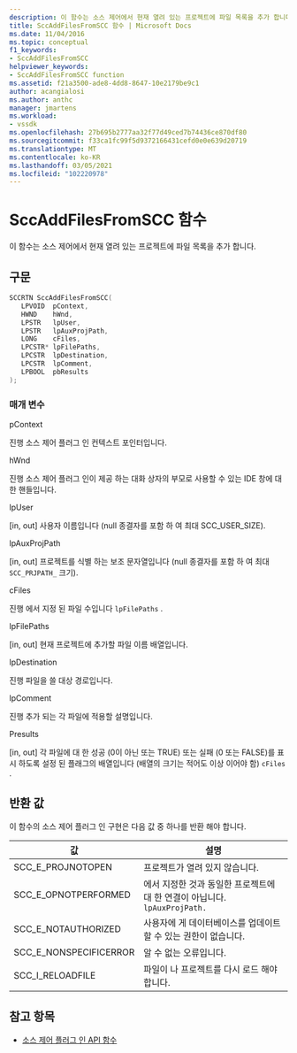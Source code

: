 ```yaml
---
description: 이 함수는 소스 제어에서 현재 열려 있는 프로젝트에 파일 목록을 추가 합니다.
title: SccAddFilesFromSCC 함수 | Microsoft Docs
ms.date: 11/04/2016
ms.topic: conceptual
f1_keywords:
- SccAddFilesFromSCC
helpviewer_keywords:
- SccAddFilesFromSCC function
ms.assetid: f21a3500-ade8-4dd8-8647-10e2179be9c1
author: acangialosi
ms.author: anthc
manager: jmartens
ms.workload:
- vssdk
ms.openlocfilehash: 27b695b2777aa32f77d49ced7b74436ce870df80
ms.sourcegitcommit: f33ca1fc99f5d9372166431cefd0e0e639d20719
ms.translationtype: MT
ms.contentlocale: ko-KR
ms.lasthandoff: 03/05/2021
ms.locfileid: "102220978"
---
```

# <a name="sccaddfilesfromscc-function"></a>SccAddFilesFromSCC 함수
이 함수는 소스 제어에서 현재 열려 있는 프로젝트에 파일 목록을 추가 합니다.

## <a name="syntax"></a>구문

```cpp
SCCRTN SccAddFilesFromSCC(
   LPVOID  pContext,
   HWND    hWnd,
   LPSTR   lpUser,
   LPSTR   lpAuxProjPath,
   LONG    cFiles,
   LPCSTR* lpFilePaths,
   LPCSTR  lpDestination,
   LPCSTR  lpComment,
   LPBOOL  pbResults
);
```

### <a name="parameters"></a>매개 변수
 pContext

진행 소스 제어 플러그 인 컨텍스트 포인터입니다.

 hWnd

진행 소스 제어 플러그 인이 제공 하는 대화 상자의 부모로 사용할 수 있는 IDE 창에 대 한 핸들입니다.

 lpUser

[in, out] 사용자 이름입니다 (null 종결자를 포함 하 여 최대 SCC_USER_SIZE).

 lpAuxProjPath

[in, out] 프로젝트를 식별 하는 보조 문자열입니다 (null 종결자를 포함 하 여 최대 `SCC_PRJPATH_` 크기).

 cFiles

진행 에서 지정 된 파일 수입니다 `lpFilePaths` .

 lpFilePaths

[in, out] 현재 프로젝트에 추가할 파일 이름 배열입니다.

 lpDestination

진행 파일을 쓸 대상 경로입니다.

 lpComment

진행 추가 되는 각 파일에 적용할 설명입니다.

 Presults

[in, out] 각 파일에 대 한 성공 (0이 아닌 또는 TRUE) 또는 실패 (0 또는 FALSE)를 표시 하도록 설정 된 플래그의 배열입니다 (배열의 크기는 적어도 이상 이어야 함) `cFiles` .

## <a name="return-value"></a>반환 값
 이 함수의 소스 제어 플러그 인 구현은 다음 값 중 하나를 반환 해야 합니다.

|값|설명|
|-----------|-----------------|
|SCC_E_PROJNOTOPEN|프로젝트가 열려 있지 않습니다.|
|SCC_E_OPNOTPERFORMED|에서 지정한 것과 동일한 프로젝트에 대 한 연결이 아닙니다. `lpAuxProjPath.`|
|SCC_E_NOTAUTHORIZED|사용자에 게 데이터베이스를 업데이트할 수 있는 권한이 없습니다.|
|SCC_E_NONSPECIFICERROR|알 수 없는 오류입니다.|
|SCC_I_RELOADFILE|파일이 나 프로젝트를 다시 로드 해야 합니다.|

## <a name="see-also"></a>참고 항목
- [소스 제어 플러그 인 API 함수](../extensibility/source-control-plug-in-api-functions.md)
